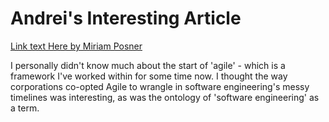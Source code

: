 # Andrei's Interesting Article
[Link text Here by Miriam Posner](https://logicmag.io/clouds/agile-and-the-long-crisis-of-software/)

I personally didn't know much about the start of 'agile' - which is a framework I've worked within for some time now. I thought the way corporations co-opted Agile to wrangle in software engineering's messy timelines was interesting, as was the ontology of 'software engineering' as a term.